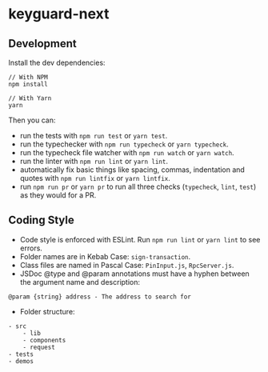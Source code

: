 # keyguard-next

## Development
Install the dev dependencies:
```
// With NPM
npm install

// With Yarn
yarn
```

Then you can:

- run the tests with `npm run test` or `yarn test`.
- run the typechecker with `npm run typecheck` or `yarn typecheck`.
- run the typecheck file watcher with `npm run watch` or `yarn watch`.
- run the linter with `npm run lint` or `yarn lint`.
- automatically fix basic things like spacing, commas, indentation and quotes with `npm run lintfix` or `yarn lintfix`.
- run `npm run pr` or `yarn pr` to run all three checks (`typecheck`, `lint`, `test`) as they would for a PR.

## Coding Style
- Code style is enforced with ESLint. Run `npm run lint` or `yarn lint` to see errors.
- Folder names are in Kebab Case: `sign-transaction`.
- Class files are named in Pascal Case: `PinInput.js`, `RpcServer.js`.
- JSDoc @type and @param annotations must have a hyphen between the argument name and description:
```
@param {string} address - The address to search for
```
- Folder structure:
```
- src
    - lib
    - components
    - request
- tests
- demos
```
